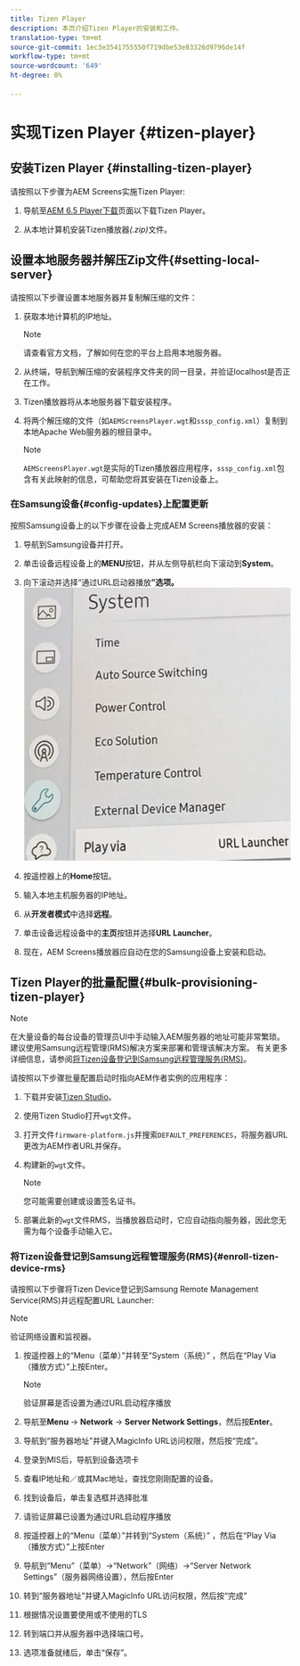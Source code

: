 ```yaml
---
title: Tizen Player
description: 本页介绍Tizen Player的安装和工作。
translation-type: tm+mt
source-git-commit: 1ec3e3541755550f719dbe53e83326d9796de14f
workflow-type: tm+mt
source-wordcount: '649'
ht-degree: 0%

---
```



# 实现Tizen Player {#tizen-player}

## 安装Tizen Player {#installing-tizen-player}

请按照以下步骤为AEM Screens实施Tizen Player:

1. 导航至[AEM 6.5 Player下载](https://download.macromedia.com/screens/)页面以下载Tizen Player。

1. 从本地计算机安装Tizen播放器&#x200B;*(.zip)*&#x200B;文件。

## 设置本地服务器并解压Zip文件{#setting-local-server}

请按照以下步骤设置本地服务器并复制解压缩的文件：

1. 获取本地计算机的IP地址。
   >[!NOTE]
   >请查看官方文档，了解如何在您的平台上启用本地服务器。

1. 从终端，导航到解压缩的安装程序文件夹的同一目录，并验证localhost是否正在工作。

1. Tizen播放器将从本地服务器下载安装程序。

1. 将两个解压缩的文件（如`AEMScreensPlayer.wgt`和`sssp_config.xml`）复制到本地Apache Web服务器的根目录中。

   >[!NOTE]
   >`AEMScreensPlayer.wgt`是实际的Tizen播放器应用程序，`sssp_config.xml`包含有关此映射的信息，可帮助您将其安装在Tizen设备上。

### 在Samsung设备{#config-updates}上配置更新

按照Samsung设备上的以下步骤在设备上完成AEM Screens播放器的安装：

1. 导航到Samsung设备并打开。

1. 单击设备远程设备上的&#x200B;**MENU**&#x200B;按钮，并从左侧导航栏向下滚动到&#x200B;**System**。

1. 向下滚动并选择“通过URL启动器播放&#x200B;**”选项。**
   ![图像](/help/user-guide/assets/tizen/url-launcher.png)

1. 按遥控器上的&#x200B;**Home**&#x200B;按钮。

1. 输入本地主机服务器的IP地址。

1. 从&#x200B;**开发者模式**&#x200B;中选择&#x200B;**远程**。

1. 单击设备远程设备中的&#x200B;**主页**&#x200B;按钮并选择&#x200B;**URL Launcher**。

1. 现在，AEM Screens播放器应自动在您的Samsung设备上安装和启动。

## Tizen Player的批量配置{#bulk-provisioning-tizen-player}

>[!NOTE]
>在大量设备的每台设备的管理员UI中手动输入AEM服务器的地址可能非常繁琐。 建议使用Samsung远程管理(RMS)解决方案来部署和管理该解决方案。 有关更多详细信息，请参阅[将Tizen设备登记到Samsung远程管理服务(RMS)](#enroll-tizen-device-rm)。

请按照以下步骤批量配置启动时指向AEM作者实例的应用程序：

1. 下载并安装[Tizen Studio](https://developer.tizen.org/development/tizen-studio/download)。
1. 使用Tizen Studio打开`wgt`文件。
1. 打开文件`firmware-platform.js`并搜索`DEFAULT_PREFERENCES`，将服务器URL更改为AEM作者URL并保存。
1. 构建新的`wgt`文件。

   >[!NOTE]
   >您可能需要创建或设置签名证书。

1. 部署此新的`wgt`文件RMS，当播放器启动时，它应自动指向服务器，因此您无需为每个设备手动输入它。

### 将Tizen设备登记到Samsung远程管理服务(RMS){#enroll-tizen-device-rms}

请按照以下步骤将Tizen Device登记到Samsung Remote Management Service(RMS)并远程配置URL Launcher:

>[!NOTE]
>验证网络设置和监视器。

1. 按遥控器上的“Menu（菜单）”并转至“System（系统）” ，然后在“Play Via（播放方式）”上按Enter。

   >[!NOTE]
   >验证屏幕是否设置为通过URL启动程序播放
1. 导航至&#x200B;**Menu** -> **Network** -> **Server Network Settings**，然后按&#x200B;**Enter**。

1. 导航到“服务器地址”并键入MagicInfo URL访问权限，然后按“完成”。

1. 登录到MIS后，导航到设备选项卡
1. 查看IP地址和／或其Mac地址，查找您刚刚配置的设备。
1. 找到设备后，单击复选框并选择批准
1. 请验证屏幕已设置为通过URL启动程序播放
1. 按遥控器上的“Menu（菜单）”并转到“System（系统）” ，然后在“Play Via（播放方式）”上按Enter
1. 导航到“Menu”（菜单）->“Network”（网络）->“Server Network Settings”（服务器网络设置），然后按Enter
1. 转到“服务器地址”并键入MagicInfo URL访问权限，然后按“完成”
1. 根据情况设置要使用或不使用的TLS
1. 转到端口并从服务器中选择端口号。
1. 选项准备就绪后，单击“保存”。



